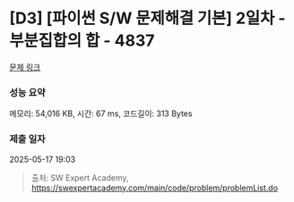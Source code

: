 # [D3] [파이썬 S/W 문제해결 기본] 2일차 - 부분집합의 합 - 4837 

[문제 링크](https://swexpertacademy.com/main/code/problem/problemDetail.do?contestProbId=AWTLbGI6p2UDFAVT) 

### 성능 요약

메모리: 54,016 KB, 시간: 67 ms, 코드길이: 313 Bytes

### 제출 일자

2025-05-17 19:03



> 출처: SW Expert Academy, https://swexpertacademy.com/main/code/problem/problemList.do